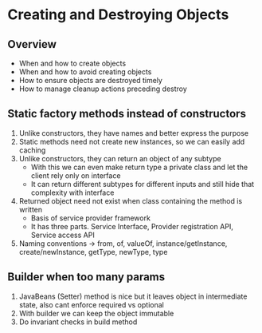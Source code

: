 # Creating and Destroying Objects

## Overview
- When and how to create objects
- When and how to avoid creating objects
- How to ensure objects are destroyed timely
- How to manage cleanup actions preceding destroy

## Static factory methods instead of constructors
1. Unlike constructors, they have names and better express the purpose
2. Static methods need not create new instances, so we can easily add caching
3. Unlike constructors, they can return an object of any subtype
    - With this we can even make return type a private class and let the client rely only on interface
    - It can return  different subtypes for different inputs and still hide that complexity with interface
4. Returned object need not exist when class containing the method is written
    - Basis of service provider framework
    - It has three parts. Service Interface, Provider registration API, Service access API
5. Naming conventions -> from, of, valueOf, instance/getInstance, create/newInstance, getType, newType, type

## Builder when too many params
1. JavaBeans (Setter) method is nice but it leaves object in intermediate state, also cant enforce required vs optional
2. With builder we can keep the object immutable
3. Do invariant checks in build method
 